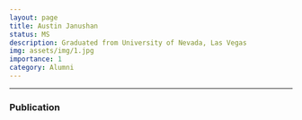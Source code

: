 ```yaml
---
layout: page
title: Austin Janushan
status: MS
description: Graduated from University of Nevada, Las Vegas
img: assets/img/1.jpg
importance: 1
category: Alumni
---
```


_ _ _

### Publication

<!-- + -->
